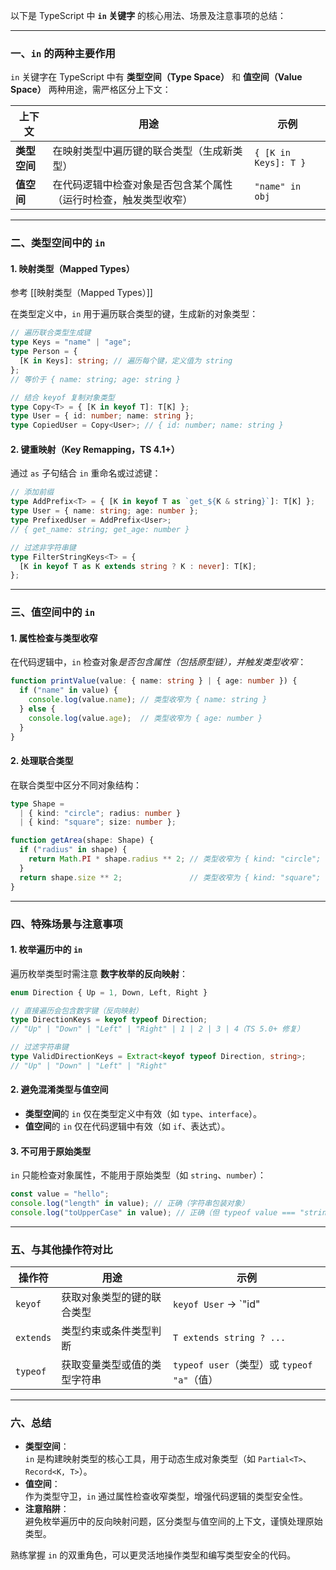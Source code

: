 以下是 TypeScript 中 **`in` 关键字** 的核心用法、场景及注意事项的总结：

---

### **一、`in` 的两种主要作用**
`in` 关键字在 TypeScript 中有 **类型空间（Type Space）** 和 **值空间（Value Space）** 两种用途，需严格区分上下文：

| **上下文**  | **用途**                           | **示例**               |
| -------- | -------------------------------- | -------------------- |
| **类型空间** | 在映射类型中遍历键的联合类型（生成新类型）            | `{ [K in Keys]: T }` |
| **值空间**  | 在代码逻辑中检查对象是否包含某个属性（运行时检查，触发类型收窄） | `"name" in obj`      |

---

### **二、类型空间中的 `in`**
#### **1. 映射类型（Mapped Types）**
参考 [[映射类型（Mapped Types）]]

在类型定义中，`in` 用于遍历联合类型的键，生成新的对象类型：  
```typescript
// 遍历联合类型生成键
type Keys = "name" | "age";
type Person = {
  [K in Keys]: string; // 遍历每个键，定义值为 string
};
// 等价于 { name: string; age: string }

// 结合 keyof 复制对象类型
type Copy<T> = { [K in keyof T]: T[K] };
type User = { id: number; name: string };
type CopiedUser = Copy<User>; // { id: number; name: string }
```

#### **2. 键重映射（Key Remapping，TS 4.1+）**
通过 `as` 子句结合 `in` 重命名或过滤键：  
```typescript
// 添加前缀
type AddPrefix<T> = { [K in keyof T as `get_${K & string}`]: T[K] };
type User = { name: string; age: number };
type PrefixedUser = AddPrefix<User>;
// { get_name: string; get_age: number }

// 过滤非字符串键
type FilterStringKeys<T> = {
  [K in keyof T as K extends string ? K : never]: T[K];
};
```

---

### **三、值空间中的 `in`**
#### **1. 属性检查与类型收窄**
在代码逻辑中，`in` 检查对象*是否包含属性（包括原型链），并触发类型收窄*：  
```typescript
function printValue(value: { name: string } | { age: number }) {
  if ("name" in value) {
    console.log(value.name); // 类型收窄为 { name: string }
  } else {
    console.log(value.age);  // 类型收窄为 { age: number }
  }
}
```

#### **2. 处理联合类型**
在联合类型中区分不同对象结构：  
```typescript
type Shape = 
  | { kind: "circle"; radius: number }
  | { kind: "square"; size: number };

function getArea(shape: Shape) {
  if ("radius" in shape) {
    return Math.PI * shape.radius ** 2; // 类型收窄为 { kind: "circle"; ... }
  }
  return shape.size ** 2;               // 类型收窄为 { kind: "square"; ... }
}
```

---

### **四、特殊场景与注意事项**
#### **1. 枚举遍历中的 `in`**
遍历枚举类型时需注意 **数字枚举的反向映射**：  
```typescript
enum Direction { Up = 1, Down, Left, Right }

// 直接遍历会包含数字键（反向映射）
type DirectionKeys = keyof typeof Direction; 
// "Up" | "Down" | "Left" | "Right" | 1 | 2 | 3 | 4（TS 5.0+ 修复）

// 过滤字符串键
type ValidDirectionKeys = Extract<keyof typeof Direction, string>;
// "Up" | "Down" | "Left" | "Right"
```

#### **2. 避免混淆类型与值空间**
- **类型空间**的 `in` 仅在类型定义中有效（如 `type`、`interface`）。
- **值空间**的 `in` 仅在代码逻辑中有效（如 `if`、表达式）。

#### **3. 不可用于原始类型**
`in` 只能检查对象属性，不能用于原始类型（如 `string`、`number`）：  
```typescript
const value = "hello";
console.log("length" in value); // 正确（字符串包装对象）
console.log("toUpperCase" in value); // 正确（但 typeof value === "string" 时需谨慎）
```

---

### **五、与其他操作符对比**
| **操作符**  | **用途**                             | **示例**                          |
|-------------|--------------------------------------|-----------------------------------|
| `keyof`     | 获取对象类型的键的联合类型            | `keyof User` → `"id" | "name"`    |
| `extends`   | 类型约束或条件类型判断                | `T extends string ? ...`          |
| `typeof`    | 获取变量类型或值的类型字符串           | `typeof user`（类型）或 `typeof "a"`（值） |

---

### **六、总结**
- **类型空间**：  
  `in` 是构建映射类型的核心工具，用于动态生成对象类型（如 `Partial<T>`、`Record<K, T>`）。  
- **值空间**：  
  作为类型守卫，`in` 通过属性检查收窄类型，增强代码逻辑的类型安全性。  
- **注意陷阱**：  
  避免枚举遍历中的反向映射问题，区分类型与值空间的上下文，谨慎处理原始类型。  

熟练掌握 `in` 的双重角色，可以更灵活地操作类型和编写类型安全的代码。